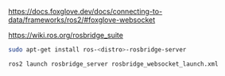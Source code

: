 https://docs.foxglove.dev/docs/connecting-to-data/frameworks/ros2/#foxglove-websocket

https://wiki.ros.org/rosbridge_suite

```sh
sudo apt-get install ros-<distro>-rosbridge-server
```

```sh
ros2 launch rosbridge_server rosbridge_websocket_launch.xml
```
